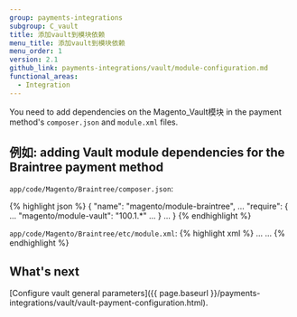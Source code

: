 ```yaml
---
group: payments-integrations
subgroup: C_vault
title: 添加vault到模块依赖
menu_title: 添加vault到模块依赖
menu_order: 1
version: 2.1
github_link: payments-integrations/vault/module-configuration.md
functional_areas:
  - Integration
---
```


You need to add dependencies on the Magento_Vault模块 in the payment method's `composer.json` and `module.xml` files.

## 例如: adding Vault module dependencies for the Braintree payment method

`app/code/Magento/Braintree/composer.json`:

{% highlight json %}
{
    "name": "magento/module-braintree",
    ...
    "require": {
        ...
        "magento/module-vault": "100.1.*"
        ...
    }
    ...
}
{% endhighlight %}

`app/code/Magento/Braintree/etc/module.xml`:
{% highlight xml %}
<config xmlns:xsi="http://www.w3.org/2001/XMLSchema-instance" xsi:noNamespaceSchemaLocation="urn:magento:framework:Module/etc/module.xsd">
    <module name="Magento_Braintree" setup_version="2.0.0">
        <sequence>
            ...
            <module name="Magento_Vault"/>
            ...
        </sequence>
    </module>
</config>
{% endhighlight %}

## What's next

[Configure vault general parameters]({{ page.baseurl }}/payments-integrations/vault/vault-payment-configuration.html).
